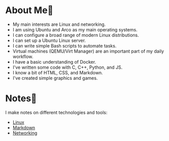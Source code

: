# About Me🐒

- My main interests are Linux and networking.
- I am using Ubuntu and Arco as my main operating systems.
- I can configure a broad range of modern Linux distributions.
- I can set up a Ubuntu Linux server.
- I can write simple Bash scripts to automate tasks.
- Virtual machines (QEMU/Virt Manager) are an important part of my daily
  workflow.
- I have a basic understanding of Docker.
- I've written some code with C, C++, Python, and JS.
- I know a bit of HTML, CSS, and Markdown. 
- I've created simple graphics and games.

# Notes📃

I make notes on different technologies and tools:

- [Linux](https://github.com/elicia4/linux-notes)
- [Markdown](https://github.com/elicia4/markdown-notes)
- [Networking](https://github.com/elicia4/networking-notes)
